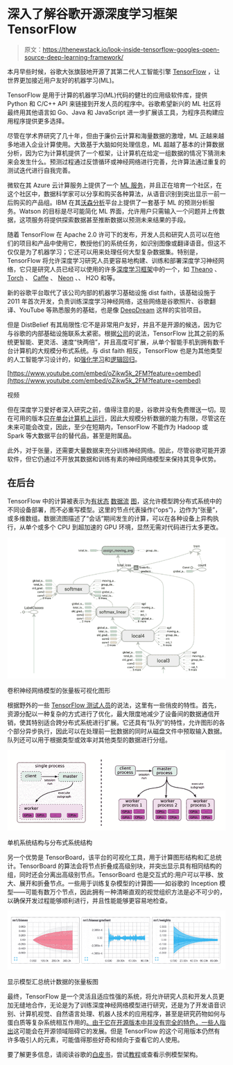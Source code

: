 # 深入了解谷歌开源深度学习框架 TensorFlow

> 原文：<https://thenewstack.io/look-inside-tensorflow-googles-open-source-deep-learning-framework/>

本月早些时候，谷歌大张旗鼓地开源了其第二代人工智能引擎 [TensorFlow](http://www.tensorflow.org/) ，让世界更加接近用户友好的机器学习(ML)。

TensorFlow 是用于计算的机器学习(ML)代码的健壮的应用级软件库，提供 Python 和 C/C++ API 来链接到开发人员的程序中。谷歌希望新兴的 ML 社区将最终用其他语言如 Go、Java 和 JavaScript 进一步扩展该工具，为程序员构建应用程序提供更多选择。

尽管在学术界研究了几十年，但由于廉价云计算和海量数据的激增，ML 正越来越多地进入企业计算使用。大致基于大脑如何处理信息，ML 超越了基本的计算数据分析，因为它为计算机提供了一个框架，让计算机在给定一组数据的情况下猜测未来会发生什么。预测过程通过反馈循环或神经网络进行完善，允许算法通过重复的测试迭代进行自我完善。

微软在其 Azure 云计算服务上提供了一个 [ML 服务](https://azure.microsoft.com/en-us/services/machine-learning/)，并且正在培育一个社区，在这个社区中，数据科学家可以分享和购买各种算法，从语音识别到突出显示一前一后购买的产品组。IBM 在其[沃森分析](https://www.ibm.com/marketplace/cloud/watson-analytics/us/en-us)平台上提供了一套基于 ML 的预测分析服务。Watson 的目标是尽可能简化 ML 界面，允许用户只需输入一个问题并上传数据，这项服务将提供探索数据甚至推断数据以预测未来结果的手段。

随着 TensorFlow 在 Apache 2.0 许可下的发布，开发人员和研究人员可以在他们的项目和产品中使用它，教授他们的系统任务，如识别图像或翻译语音。但这不仅仅是为了机器学习；它还可以用来处理任何大型复杂数据集。特别是，TensorFlow 将允许深度学习研究人员更容易地构建、训练和部署深度学习神经网络，它只是研究人员已经可以使用的许多[深度学习框架](http://venturebeat.com/2015/11/14/deep-learning-frameworks/)中的一个，如 [Theano](https://github.com/Theano/Theano) 、 [Torch](https://github.com/torch/torch7) 、 [Caffe](https://github.com/BVLC/caffe) 、 [Neon](https://github.com/NervanaSystems/neon) 、、 H2O 和等。

新的谷歌平台取代了该公司内部的机器学习基础设施 dist faith，该基础设施于 2011 年首次开发，负责训练深度学习神经网络，这些网络是谷歌照片、谷歌翻译、YouTube 等熟悉服务的基础，也是像 [DeepDream](https://thenewstack.io/deep-learning-neural-networks-google-deep-dream/) 这样的实验项目。

但是 DistBelief 有其局限性:它不是非常用户友好，并且不是开源的候选，因为它与谷歌的内部基础设施联系太紧密。根据[公司](http://googleresearch.blogspot.ca/2015/11/tensorflow-googles-latest-machine_9.html)的说法，TensorFlow 比其之前的系统更智能、更灵活、速度“快两倍”，并且高度可扩展，从单个智能手机到拥有数千台计算机的大规模分布式系统。与 dist faith 相反，TensorFlow 也是为其他类型的人工智能学习设计的，如[强化学习](https://en.wikipedia.org/wiki/Reinforcement_learning)和[逻辑回归](https://en.wikipedia.org/wiki/Logistic_regression)。

[https://www.youtube.com/embed/oZikw5k_2FM?feature=oembed](https://www.youtube.com/embed/oZikw5k_2FM?feature=oembed)

视频

但在深度学习爱好者深入研究之前，值得注意的是，谷歌并没有免费赠送一切。现在可用的版本[只在单台计算机上运行](http://www.wired.com/2015/11/google-open-sources-its-artificial-intelligence-engine/)，因此大规模分析数据的能力有限，尽管这在未来可能会改变，因此，至少在短期内，TensorFlow 不能作为 Hadoop 或 Spark 等大数据平台的替代品，甚至是附属品。

此外，对于张量，还需要大量数据来充分训练神经网络。因此，尽管谷歌可能开源软件，但它仍通过不开放其数据和训练有素的神经网络模型来保持其竞争优势。

## 在后台

TensorFlow 中的计算被表示为[有状态](https://en.wikipedia.org/wiki/State_(computer_science) "State (computer science)") [数据流](https://en.wikipedia.org/wiki/Dataflow_programming "Dataflow programming") [图](https://en.wikipedia.org/wiki/Directed_graph "Directed graph")，这允许模型跨分布式系统中的不同设备部署，而不必重写模型。这里的节点代表操作(“ops”)，边作为“张量”，或多维数组。数据流图描述了“会话”期间发生的计算，可以在各种设备上异构执行，从单个或多个 CPU 到超加速的 GPU 环境，显然无需对代码进行太多更改。

[![tensorflow-1](img/67a0fa3d3a653198c814de1ad51c0a5e.png)](https://thenewstack.io/wp-content/uploads/2015/11/tensorflow-1.png)

卷积神经网络模型的张量板可视化图形

根据野外的一些 [TensorFlow 测试人员](https://indico.io/blog/indico-tensorflow/)的说法，这里有一些俏皮的特性。首先，资源分配以一种复杂的方式进行了优化，最大限度地减少了设备间的数据通信开销，使其特别适合跨分布式系统进行扩展。它还具有“队列”的特性，允许图形的各个部分异步执行，因此可以在处理前一批数据的同时从磁盘文件中预取输入数据。队列还可以用于根据类型或效率对其他类型的数据进行分组。

[![Single machine system structure versus distributed system structure](img/2d833cec6a6d479a7c26dcd4ff739dae.png)](https://thenewstack.io/wp-content/uploads/2015/11/tensorflow-3.png)

单机系统结构与分布式系统结构

另一个优势是 TensorBoard，该平台的可视化工具，用于计算图形结构和汇总统计。TensorBoard 的算法会将节点折叠成高级别块，并突出显示具有相同结构的组，同时还会分离出高级别节点。TensorBoard 也是交互式的:用户可以平移、放大、展开和折叠节点。一些用于训练复杂模型的计算图——如谷歌的 Inception 模型——可能有数万个节点，因此拥有一种清晰直观的视觉组织方法是必不可少的，以确保开发过程能够顺利进行，并且性能能够更容易地检查。

[![TensorBoard graphs showing model summary statistics](img/e8bac640aa14a822c344af24f16dc217.png)](https://thenewstack.io/wp-content/uploads/2015/11/tensorflow-2.png)

显示模型汇总统计数据的张量板图

最终，TensorFlow 是一个灵活且适应性强的系统，将允许研究人员和开发人员更加无缝地合作，无论是为了训练深度神经网络模型进行研究，还是为了开发语音识别、计算机视觉、自然语言处理、机器人技术的应用程序，甚至是研究药物如何与蛋白质等复杂系统相互作用的[。由于它在开源版本中并没有完全的特色，一些人](http://wavefunction.fieldofscience.com/2011/11/future-of-computation-in-drug-discovery.html)[指出](http://www.kdnuggets.com/2015/11/google-tensorflow-deep-learning-disappoints.html)这可能会在开源领域阻碍它的发展。但是 TensorFlow 的这个可用版本仍然有许多吸引人的元素，可能值得那些好奇和倾向于查看它的人使用。

要了解更多信息，请阅读谷歌的[白皮书](http://download.tensorflow.org/paper/whitepaper2015.pdf)，尝试[教程](http://www.tensorflow.org/tutorials/index.html)或查看示例模型架构。

<svg xmlns:xlink="http://www.w3.org/1999/xlink" viewBox="0 0 68 31" version="1.1"><title>Group</title> <desc>Created with Sketch.</desc></svg>